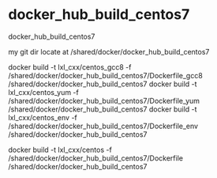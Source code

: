 # docker_hub_build_centos7
docker_hub_build_centos7

 my git dir locate at /shared/docker/docker_hub_build_centos7

docker build -t lxl_cxx/centos_gcc8 -f /shared/docker/docker_hub_build_centos7/Dockerfile_gcc8  /shared/docker/docker_hub_build_centos7
docker build -t lxl_cxx/centos_yum -f /shared/docker/docker_hub_build_centos7/Dockerfile_yum  /shared/docker/docker_hub_build_centos7
docker build -t lxl_cxx/centos_env -f /shared/docker/docker_hub_build_centos7/Dockerfile_env  /shared/docker/docker_hub_build_centos7

docker build -t lxl_cxx/centos -f /shared/docker/docker_hub_build_centos7/Dockerfile  /shared/docker/docker_hub_build_centos7